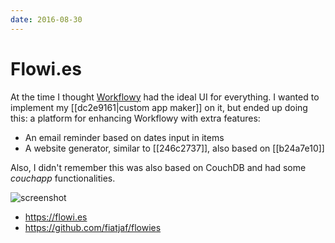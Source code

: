 ```yaml
---
date: 2016-08-30
---
```


# Flowi.es

At the time I thought [Workflowy][workflowy] had the ideal UI for everything. I wanted to implement my [[dc2e9161|custom app maker]] on it, but ended up doing this: a platform for enhancing Workflowy with extra features:

- An email reminder based on dates input in items
- A website generator, similar to [[246c2737]], also based on [[b24a7e10]]

Also, I didn't remember this was also based on CouchDB and had some _couchapp_ functionalities.

![screenshot](https://camo.githubusercontent.com/d3f904a4b01eb613796ace0c33ca101b2fea8199/68747470733a2f2f617263686976652e69732f76414938352f396539323735353334373761643235633364643666343766626635313636666163666534366162632f7363722e706e67)

- <https://flowi.es>
- <https://github.com/fiatjaf/flowies>

[workflowy]: <https://workflowy.com/>
